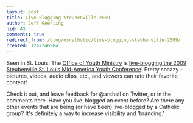 ```yaml
---
layout: post
title: Live-Blogging Steubenville 2009
author: Jeff Geerling
nid: 43
comments: true
redirect_from: /blog/oscatholic/live-blogging-steubenville-2009/
created: 1247246984
---
```

<p>Seen in St. Louis: The <a href="http://www.stlyouth.org">Office of Youth Ministry</a> is <a href="http://live.stlyouth.org/">live-blogging the 2009 Steubenville St. Louis Mid-America Youth Conference</a>! Pretty snazzy - pictures, videos, audio clips, etc., and viewers can rate their favorite content!</p>
<p>Check it out, and leave feedback for @archstl on Twitter, or in the comments here. Have you live-blogged an event before? Are there any other events that are being (or have been) live-blogged by a Catholic group? It's definitely a way to increase visibility and 'branding.'</p>
